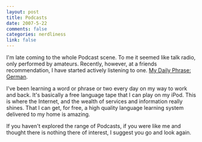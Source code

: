 ```yaml
--- 
layout: post
title: Podcasts
date: 2007-5-22
comments: false
categories: nerdliness
link: false
---
```

I'm late coming to the whole Podcast scene.  To me it seemed like talk radio, only performed by amateurs.  Recently, however, at a friends recommendation, I have started actively listening to one.  <a href="http://mydailyphrase.com/german" title="My Daily Phrase: German">My Daily Phrase: German</a>.

I've been learning a word or phrase or two every day on my way to work and back. It's basically a free language tape that I can play on my iPod.  This is where the Internet, and the wealth of services and information really shines.  That I can get, for free, a high quality language learning system delivered to my home is amazing.

If you haven't explored the range of Podcasts, if you were like me and thought there is nothing there of interest, I suggest you go and look again.
